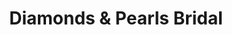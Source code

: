 ---
title: "Diamonds & Pearls Bridal"
url: /manassas-park/diamonds-and-pearls-bridal/
shop: clothes
---